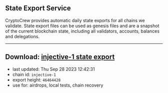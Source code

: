 ## State Export Service
CryptoCrew provides automatic daily state exports for all chains we validate. State export files can be used as genesis files and are a snapshot of the current blockchain state, including all validators, accounts, balances and delegations.

---
**Download: [injective-1 state export](https://dl.ccvalidators.com/SERVICE/injective/injective-1_export_46464428.json)**
---

- last updated: Thu Sep 28 2023 12:42:31
- chain id: `injective-1`
- export height: `46464428`
- use for: airdrops, local tests, chain recovery

